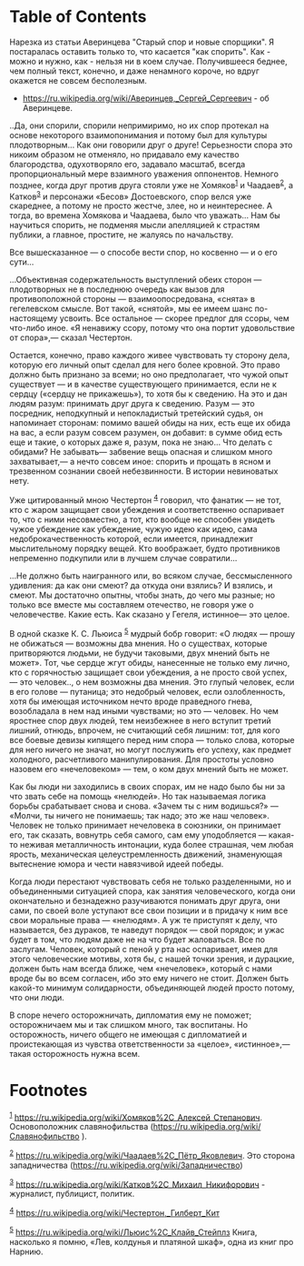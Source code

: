 
# Table of Contents



<div class="preview" id="org1c700a9">
<p>
Нарезка из статьи Аверинцева "Старый спор и новые спорщики". Я постаралась оставить только то, что касается "как спорить". Как - можно и нужно, как - нельзя ни в коем случае. Получившееся беднее, чем полный текст, конечно, и даже ненамного короче, но вдруг окажется не совсем бесполезным.
</p>

</div>

-   <https://ru.wikipedia.org/wiki/Аверинцев,_Сергей_Сергеевич> - об Аверинцеве.

..Да, они спорили, спорили непримиримо, но их спор протекал на основе некоторого взаимопонимания и потому был для культуры плодотворным&#x2026; Как они говорили друг о друге! Серьезности спора это никоим образом не отменяло, но придавало ему качество благородства, одухотворяло его, задавало масштаб, всегда пропорциональный мере взаимного уважения оппонентов. Немного позднее, когда друг против друга стояли уже не Хомяков<sup><a id="fnr.1" name="fnr.1" class="footref" href="#fn.1" role="doc-backlink">1</a></sup> и Чаадаев<sup><a id="fnr.2" name="fnr.2" class="footref" href="#fn.2" role="doc-backlink">2</a></sup>, а Катков<sup><a id="fnr.3" name="fnr.3" class="footref" href="#fn.3" role="doc-backlink">3</a></sup> и персонажи «Бесов» Достоевского, спор велся уже скареднее, а потому не просто жестче, злее, но и неинтереснее. А тогда, во времена Хомякова и Чаадаева, было что уважать&#x2026; Нам бы научиться спорить, не подменяя мысли апелляцией к страстям публики, а главное, простите, не жалуясь по начальству.

Все вышесказанное — о способе вести спор, но косвенно — и о его сути&#x2026;

&#x2026;Объективная содержательность выступлений обеих сторон — плодотворных не в последнюю очередь как вызов для противоположной стороны — взаимоопосредована, «снята» в гегелевском смысле. Вот такой, «снятой», мы ее имеем шанс по-настоящему усвоить. Все остальное — скорее предлог для ссоры, чем что-либо иное. «Я ненавижу ссору, потому что она портит удовольствие от спора»,— сказал Честертон.

Остается, конечно, право каждого живее чувствовать ту сторону дела, которую его личный опыт сделал для него более кровной. Это право должно быть признано за всеми; но оно предполагает, что чужой опыт существует — и в качестве существующего принимается, если не к сердцу («сердцу не прикажешь»), то хотя бы к сведению. На это и дан людям разум: принимать друг друга к сведению. Разум — это посредник, неподкупный и непокладистый третейский судья, он напоминает сторонам: помимо вашей обиды на них, есть еще их обида на вас, а если разум совсем разумен, он добавит: в сумме обид есть еще и такие, о которых даже я, разум, пока не знаю&#x2026; Что делать с обидами? Не забывать— забвение вещь опасная и слишком много захватывает,— а нечто совсем иное: спорить и прощать в ясном и трезвенном сознании своей небезвинности. В истории невиноватых нету.

Уже цитированный мною Честертон <sup><a id="fnr.4" name="fnr.4" class="footref" href="#fn.4" role="doc-backlink">4</a></sup> говорил, что фанатик — не тот, кто с жаром защищает свои убеждения и соответственно оспаривает то, что с ними несовместно, а тот, кто вообще не способен увидеть чужое убеждение как убеждение, чужую идею как идею, сама недоброкачественность которой, если имеется, принадлежит мыслительному порядку вещей. Кто воображает, будто противников непременно подкупили или в лучшем случае совратили&#x2026;

&#x2026;Не должно быть наигранного или, во всяком случае, бессмысленного удивления: да как они смеют? да откуда они взялись? И взялись, и смеют. Мы достаточно опытны, чтобы знать, до чего мы разные; но только все вместе мы составляем отечество, не говоря уже о человечестве. Какие есть. Как сказано у Гегеля, истинное— это целое.

В одной сказке К. С. Льюиса <sup><a id="fnr.5" name="fnr.5" class="footref" href="#fn.5" role="doc-backlink">5</a></sup> мудрый бобр говорит: «О людях — прошу не обижаться — возможны два мнения. Но о существах, которые притворяются людьми, не будучи таковыми, двух мнений быть не может». Тот, чье сердце жгут обиды, нанесенные не только ему лично, кто с горячностью защищает свои убеждения, а не просто свой успех, — это человек.., о нем возможны два мнения. Это глупый человек, если в его голове — путаница; это недобрый человек, если озлобленность, хотя бы имеющая источником нечто вроде праведного гнева, возобладала в нем над иными чувствами; но это — человек. Но чем яростнее спор двух людей, тем неизбежнее в него вступит третий лишний, отнюдь, впрочем, не считающий себя лишним: тот, для кого все боевые девизы кипящего перед ним спора — только слова, которые для него ничего не значат, но могут послужить его успеху, как предмет холодного, расчетливого манипулирования. Для простоты условно назовем его «нечеловеком» — тем, о ком двух мнений быть не может.

Как бы люди ни заходились в своих спорах, им не надо было бы ни за что звать себе на помощь «нелюдей». Но так называемая логика борьбы срабатывает снова и снова. «Зачем ты с ним водишься?» — «Молчи, ты ничего не понимаешь; так надо; это же наш человек». Человек не только принимает нечеловека в союзники, он принимает его, так сказать, вовнутрь себя самого, сам ему уподобляется — какая-то неживая металличность интонации, куда более страшная, чем любая ярость, механическая целеустремленность движений, знаменующая вытеснение юмора и чести навязчивой идеей победы.

Когда люди перестают чувствовать себя не только разделенными, но и объединенными ситуацией спора, как занятия человеческого, когда они окончательно и безнадежно разучиваются понимать друг друга, они сами, по своей воле уступают все свои позиции и в придачу к ним все свои моральные права — «нелюдям». А уж те приступят к делу, что называется, без дураков, те наведут порядок — свой порядок; и ужас будет в том, что людям даже не на что будет жаловаться. Все по заслугам. Человек, который с пеной у рта нас оспаривает, имея для этого человеческие мотивы, хотя бы, с нашей точки зрения, и дурацкие, должен быть нам всегда ближе, чем «нечеловек», который с нами вроде бы во всем согласен, ибо это ему ничего не стоит. Должен быть какой-то минимум солидарности, объединяющей людей просто потому, что они люди.

В споре нечего осторожничать, дипломатия ему не поможет; осторожничаем мы и так слишком много, так воспитаны. Но осторожность, ничего общего не имеющая с дипломатией и проистекающая из чувства ответственности за «целое», «истинное»,— такая осторожность нужна всем.


# Footnotes

<sup><a id="fn.1" name="fn.1" href="#fnr.1">1</a></sup> <https://ru.wikipedia.org/wiki/Хомяков%2C_Алексей_Степанович>. Основоположник славянофильства (<https://ru.wikipedia.org/wiki/Славянофильство> ).

<sup><a id="fn.2" name="fn.2" href="#fnr.2">2</a></sup> <https://ru.wikipedia.org/wiki/Чаадаев%2C_Пётр_Яковлевич>. Это сторона западничества (<https://ru.wikipedia.org/wiki/Западничество>)

<sup><a id="fn.3" name="fn.3" href="#fnr.3">3</a></sup> <https://ru.wikipedia.org/wiki/Катков%2C_Михаил_Никифорович> - журналист, публицист, политик.

<sup><a id="fn.4" name="fn.4" href="#fnr.4">4</a></sup> <https://ru.wikipedia.org/wiki/Честертон,_Гилберт_Кит>

<sup><a id="fn.5" name="fn.5" href="#fnr.5">5</a></sup> <https://ru.wikipedia.org/wiki/Льюис%2C_Клайв_Стейплз>  Книга, насколько я помню, «Лев, колдунья и платяной шкаф», одна из книг про Нарнию.
